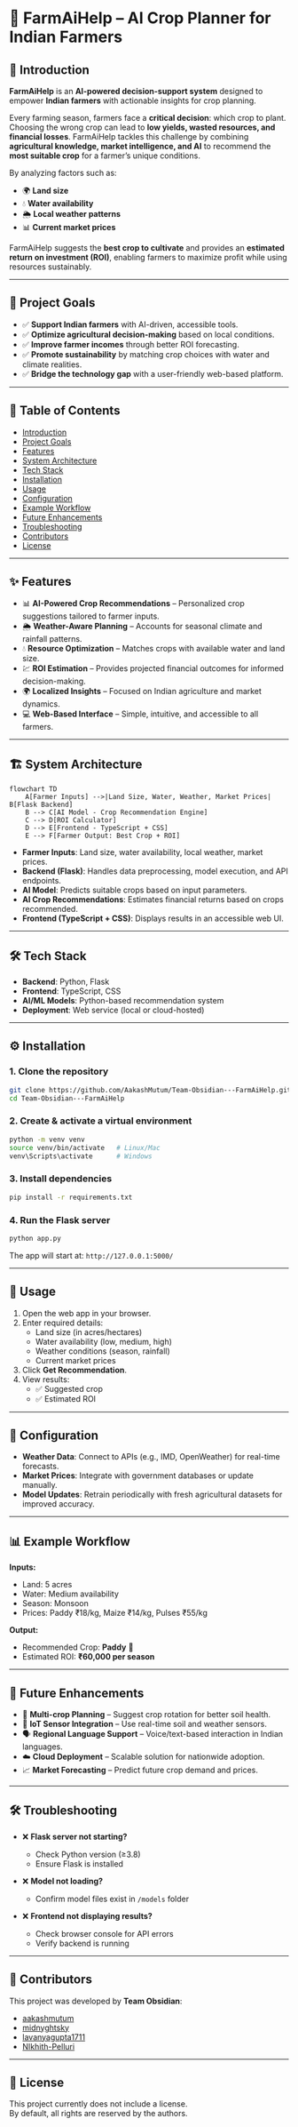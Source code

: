 # 🌾 FarmAiHelp – AI Crop Planner for Indian Farmers  

## 📖 Introduction  
**FarmAiHelp** is an **AI-powered decision-support system** designed to empower **Indian farmers** with actionable insights for crop planning.  

Every farming season, farmers face a **critical decision**: which crop to plant. Choosing the wrong crop can lead to **low yields, wasted resources, and financial losses**. FarmAiHelp tackles this challenge by combining **agricultural knowledge, market intelligence, and AI** to recommend the **most suitable crop** for a farmer’s unique conditions.  

By analyzing factors such as:  
- 🌍 **Land size**  
- 💧 **Water availability**  
- 🌦️ **Local weather patterns**  
- 📊 **Current market prices**  

FarmAiHelp suggests the **best crop to cultivate** and provides an **estimated return on investment (ROI)**, enabling farmers to maximize profit while using resources sustainably.  

---

## 🎯 Project Goals  
- ✅ **Support Indian farmers** with AI-driven, accessible tools.  
- ✅ **Optimize agricultural decision-making** based on local conditions.  
- ✅ **Improve farmer incomes** through better ROI forecasting.  
- ✅ **Promote sustainability** by matching crop choices with water and climate realities.  
- ✅ **Bridge the technology gap** with a user-friendly web-based platform.  

---

## 📑 Table of Contents  
- [Introduction](#-introduction)  
- [Project Goals](#-project-goals)  
- [Features](#-features)  
- [System Architecture](#-system-architecture)  
- [Tech Stack](#-tech-stack)  
- [Installation](#-installation)  
- [Usage](#-usage)  
- [Configuration](#-configuration)  
- [Example Workflow](#-example-workflow)  
- [Future Enhancements](#-future-enhancements)  
- [Troubleshooting](#-troubleshooting)  
- [Contributors](#-contributors)  
- [License](#-license)  

---

## ✨ Features  
- 📊 **AI-Powered Crop Recommendations** – Personalized crop suggestions tailored to farmer inputs.  
- 🌦️ **Weather-Aware Planning** – Accounts for seasonal climate and rainfall patterns.  
- 💧 **Resource Optimization** – Matches crops with available water and land size.  
- 💹 **ROI Estimation** – Provides projected financial outcomes for informed decision-making.  
- 🌍 **Localized Insights** – Focused on Indian agriculture and market dynamics.  
- 💻 **Web-Based Interface** – Simple, intuitive, and accessible to all farmers.  

---

## 🏗 System Architecture  

```mermaid
flowchart TD
    A[Farmer Inputs] -->|Land Size, Water, Weather, Market Prices| B[Flask Backend]
    B --> C[AI Model - Crop Recommendation Engine]
    C --> D[ROI Calculator]
    D --> E[Frontend - TypeScript + CSS]
    E --> F[Farmer Output: Best Crop + ROI]
```

- **Farmer Inputs**: Land size, water availability, local weather, market prices.  
- **Backend (Flask)**: Handles data preprocessing, model execution, and API endpoints.  
- **AI Model**: Predicts suitable crops based on input parameters.  
- **AI Crop Recommendations**: Estimates financial returns based on crops recommended.  
- **Frontend (TypeScript + CSS)**: Displays results in an accessible web UI.  

---

## 🛠 Tech Stack  
- **Backend**: Python, Flask  
- **Frontend**: TypeScript, CSS  
- **AI/ML Models**: Python-based recommendation system  
- **Deployment**: Web service (local or cloud-hosted)  

---

## ⚙️ Installation  

### 1. Clone the repository  
```bash
git clone https://github.com/AakashMutum/Team-Obsidian---FarmAiHelp.git
cd Team-Obsidian---FarmAiHelp
```

### 2. Create & activate a virtual environment  
```bash
python -m venv venv
source venv/bin/activate   # Linux/Mac
venv\Scripts\activate      # Windows
```

### 3. Install dependencies  
```bash
pip install -r requirements.txt
```

### 4. Run the Flask server  
```bash
python app.py
```

The app will start at: `http://127.0.0.1:5000/`  

---

## 🚀 Usage  

1. Open the web app in your browser.  
2. Enter required details:  
   - Land size (in acres/hectares)  
   - Water availability (low, medium, high)  
   - Weather conditions (season, rainfall)  
   - Current market prices  
3. Click **Get Recommendation**.  
4. View results:  
   - ✅ Suggested crop  
   - ✅ Estimated ROI  

---

## 🔧 Configuration  
- **Weather Data**: Connect to APIs (e.g., IMD, OpenWeather) for real-time forecasts.  
- **Market Prices**: Integrate with government databases or update manually.  
- **Model Updates**: Retrain periodically with fresh agricultural datasets for improved accuracy.  

---

## 📊 Example Workflow  

**Inputs:**  
- Land: 5 acres  
- Water: Medium availability  
- Season: Monsoon  
- Prices: Paddy ₹18/kg, Maize ₹14/kg, Pulses ₹55/kg  

**Output:**  
- Recommended Crop: **Paddy** 🌾  
- Estimated ROI: **₹60,000 per season**  

---

## 🚀 Future Enhancements  
- 🔄 **Multi-crop Planning** – Suggest crop rotation for better soil health.  
- 📡 **IoT Sensor Integration** – Use real-time soil and weather sensors.  
- 🗣 **Regional Language Support** – Voice/text-based interaction in Indian languages.  
- ☁️ **Cloud Deployment** – Scalable solution for nationwide adoption.  
- 📈 **Market Forecasting** – Predict future crop demand and prices.  

---

## 🛠 Troubleshooting  
- ❌ **Flask server not starting?**  
  - Check Python version (≥3.8)  
  - Ensure Flask is installed  

- ❌ **Model not loading?**  
  - Confirm model files exist in `/models` folder  

- ❌ **Frontend not displaying results?**  
  - Check browser console for API errors  
  - Verify backend is running  

---

## 👥 Contributors  
This project was developed by **Team Obsidian**:  

- [aakashmutum](https://github.com/aakashmutum)  
- [midnyghtsky](https://github.com/midnyghtsky)  
- [lavanyagupta1711](https://github.com/lavanyagupta1711)  
- [NIkhith-Pelluri](https://github.com/NIkhith-Pelluri)    

---

## 📜 License  
This project currently does not include a license.  
By default, all rights are reserved by the authors.  


